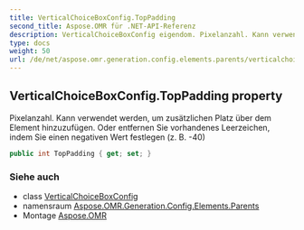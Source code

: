 ```yaml
---
title: VerticalChoiceBoxConfig.TopPadding
second_title: Aspose.OMR für .NET-API-Referenz
description: VerticalChoiceBoxConfig eigendom. Pixelanzahl. Kann verwendet werden um zusätzlichen Platz über dem Element hinzuzufügen. Oder entfernen Sie vorhandenes Leerzeichen indem Sie einen negativen Wert festlegen z. B. 40
type: docs
weight: 50
url: /de/net/aspose.omr.generation.config.elements.parents/verticalchoiceboxconfig/toppadding/
---
```

## VerticalChoiceBoxConfig.TopPadding property

Pixelanzahl. Kann verwendet werden, um zusätzlichen Platz über dem Element hinzuzufügen. Oder entfernen Sie vorhandenes Leerzeichen, indem Sie einen negativen Wert festlegen (z. B. -40)

```csharp
public int TopPadding { get; set; }
```

### Siehe auch

* class [VerticalChoiceBoxConfig](../)
* namensraum [Aspose.OMR.Generation.Config.Elements.Parents](../../verticalchoiceboxconfig/)
* Montage [Aspose.OMR](../../../)


